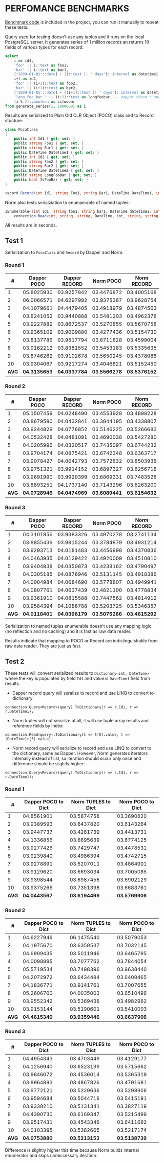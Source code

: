 # PERFOMANCE BENCHMARKS

[Benchmark code](https://github.com/vb-consulting/Norm.net/tree/master/BenchmarksConsole) is included in the project, you can run it manually to repeat these tests.

Query used for testing doesn't use any tables and it runs on the local PostgreSQL server. 
It generates series of 1 million records an returns 10 fields of various types for each record:

```sql
select 
    i as id1, 
    'foo' || i::text as foo1, 
    'bar' || i::text as bar1, 
    ('2000-01-01'::date) + (i::text || ' days')::interval as datetime1, 
    i+1 as id2, 
    'foo' || (i+1)::text as foo2, 
    'bar' || (i+1)::text as bar2, 
    ('2000-01-01'::date) + ((i+1)::text || ' days')::interval as datetime2,
    'long_foo_bar_' || (i+2)::text as longfoobar, -- dapper doesn't understands the snake case
    (i % 2)::boolean as isfoobar
from generate_series(1, 1000000) as i
```

Results are serialized to Plain Old CLR Object (POCO) class and to Record stucture:

```csharp
class PocoClass
{
    public int Id1 { get; set; }
    public string Foo1 { get; set; }
    public string Bar1 { get; set; }
    public DateTime DateTime1 { get; set; }
    public int Id2 { get; set; }
    public string Foo2 { get; set; }
    public string Bar2 { get; set; }
    public DateTime DateTime2 { get; set; }
    public string LongFooBar { get; set; }
    public bool IsFooBar { get; set; }
}

record Record(int Id1, string Foo1, string Bar1, DateTime DateTime1, int Id2, string Foo2, string Bar2, DateTime DateTime2, string LongFooBar, bool IsFooBar);
```

Norm also tests serialziation to enumaerable of named tuples:

```csharp
IEnumerable<(int id1, string foo1, string bar1, DateTime datetime1, int id2, string foo2, string bar2, DateTime datetime2, string longFooBar, bool isFooBar)> normTuples = 
    connection.Read<int, string, string, DateTime, int, string, string, DateTime, string, bool>(query).ToList();
```

All results are in seconds.

## Test 1

Serialization to `PocoClass` and `Record` by Dapper and Norm.

### Round 1 

|#|Dapper POCO|Dapper RECORD|Norm POCO|Norm RECORD|Norm TUPLES|Raw DataReader|
|-|-----------|-------------|---------|-----------|-----------|--------------|
|1|05.8025930|03.9257842|03.4476872|03.4005168|03.4962855|03.4492357|
|2|06.0066571|04.6297992|03.9375367|03.9628754|03.9636546|03.4815188|
|3|04.1079661|04.4479405|03.4918979|03.4874563|03.4739197|03.4373477|
|4|03.8241052|03.9440888|03.5481203|03.4962378|03.5970963|03.4345607|
|5|03.9227889|03.8672537|03.5270855|03.5670758|03.4530075|03.4396712|
|6|03.9365109|03.9009880|03.4277436|03.5154730|03.4948439|03.4314255|
|7|03.8137786|03.9517794|03.6711828|03.4599004|03.5232537|03.4174293|
|8|03.9162212|03.8381552|03.5453183|03.5335635|03.4950666|03.4791826|
|9|03.8746262|03.9102678|03.5650245|03.4378088|03.4469888|03.4470586|
|10|03.9304067|03.9217274|03.4046821|03.5152450|03.4661721|03.5199039|
|**AVG**|**04.3135653**|**04.0337784**|**03.5566278**|**03.5376152**|**03.5410288|**03.4537334**|


### Round 2

|#|Dapper POCO|Dapper RECORD|Norm POCO|Norm RECORD|Norm TUPLES|Raw DataReader|
|-|-----------|-------------|---------|-----------|-----------|--------------|
|1|05.1507459|04.0248490|03.4553928|03.4898228|03.4454819|03.6652173|
|2|03.8679590|04.0432841|03.3844195|03.4338807|03.3805373|03.4049319|
|3|03.9244829|04.0776852|03.5146225|03.5266683|03.9178342|03.5860509|
|4|04.0532428|04.0481091|03.4690038|03.5427280|03.4087373|03.4170472|
|5|04.0205996|04.0320517|03.7435097|03.6744232|03.5223342|03.6735942|
|6|03.9704174|04.0875421|03.6742348|03.6363717|03.4841327|03.4487219|
|7|03.9078427|04.0042793|03.7572632|03.8503936|03.4338911|03.5015400|
|8|03.9751321|03.9914152|03.6897327|03.6256718|03.6632366|03.7008167|
|9|03.9691990|03.9920399|03.6869331|03.7483528|03.5136311|03.5418013|
|10|03.8893251|04.1737140|03.7143296|03.6263200|03.6535762|03.5511610|
|**AVG**|**04.0728946**|**04.0474969**|**03.6089441**|**03.6154632**|**03.5423392**|**03.5490882**|

### Round 3

|#|Dapper POCO|Dapper RECORD|Norm POCO|Norm RECORD|Norm TUPLES|Raw DataReader|
|-|-----------|-------------|---------|-----------|-----------|--------------|
|1|04.3101856|03.9383326|03.4970278|03.2741134|03.3867993|03.3934763|
|2|03.8855439|03.9815244|03.3784879|03.4931214|03.4527211|03.3811276|
|3|03.9293713|04.0181483|03.4456998|03.4370836|03.3915271|03.5341020|
|4|04.0463935|04.0129422|03.4920009|03.4510810|03.5107734|03.4544545|
|5|03.9404838|04.0350873|03.4238162|03.4790497|03.6978646|03.6568042|
|6|04.0305185|04.0876946|03.5131145|03.4918386|03.5281288|03.5323353|
|7|04.0004984|04.0684690|03.5778807|03.4949941|03.5268483|03.5704475|
|8|04.0807761|04.0637439|03.4821100|03.4778834|03.4859002|03.5175608|
|9|03.9361910|04.0815588|03.7447562|03.4814912|03.5394205|03.4657830|
|10|03.9584394|04.1086788|03.5203725|03.5346357|03.4802855|03.5114095|
|**AVG**|**04.0118401**|**04.0396179**|**03.5075266**|**03.4615292**|**03.5000268**|**03.5017500**|


Serialization to named tuples enumerable doesn't use any mapping logic (no reflection and no caching) and
it is fast as raw data reader.

Results indicate that mapping to POCO or Record are indistinguishable from raw data reader. They are just as fast.

## Test 2

These tests will convert serialized results to `Dictionary<int, DateTime>`
where the key is populated by field `Id1` and value is `DateTime1` field from results.

- Dapper record query will seralize to record and use LINQ to convert to dictionary:

```cshap
connection.Query<Record>(query).ToDictionary(r => r.Id1, r => r.DateTime1);
```

- Norm tuples will not serialize at all, it will use tuple array results and reference fields by index:

```cshap
connection.Read(query).ToDictionary(t => t[0].value, t => (DateTime)t[3].value);
```

- Norm record query will serialize to record and use LINQ to convert to the dictionary, same as Dapper. 
However, Norm generates iterators internally instead of list, so iteration should occur only once and difference should be slightly higher:

```cshap
connection.Query<Record>(query).ToDictionary(r => r.Id1, r => r.DateTime1);
```

### Round 1 

|#|Dapper POCO to Dict|Norm TUPLES to Dict|Norm POCO to Dict|
|-|-------------------|-------------------|-----------------|
|1|04.8561901|03.5874758|03.3690820|
|2|03.9389593|03.6437820|03.6143264|
|3|03.9447737|03.4281739|03.4413731|
|4|04.1336856|03.6695639|03.8774125|
|5|03.9277426|03.7429747|03.4478531|
|6|03.9239840|03.4986394|03.4742715|
|7|03.9278891|03.5207011|03.4864901|
|8|03.9129620|03.6693034|03.7005085|
|9|03.9398544|03.6987456|03.6902129|
|10|03.9375266|03.7351398|03.6683761|
|**AVG**|**04.0443567**|**03.6194499**|**03.5769906**|

### Round 2

|#|Dapper POCO to Dict|Norm TUPLES to Dict|Norm POCO to Dict|
|-|-------------------|-------------------|-----------------|
|1|04.6227946|06.1475540|03.5079053|
|2|04.1975670|03.6359537|03.7032145|
|3|04.6909435|03.5011946|03.6465795|
|4|04.0098895|03.7077762|03.7844054|
|5|05.5719534|03.7498396|03.9638440|
|6|04.2072972|03.6434484|03.6408465|
|7|04.1836771|03.9141761|03.7007655|
|8|05.2606700|04.0035003|03.6510496|
|9|03.9552342|03.5369438|03.4982962|
|10|03.9153144|03.5190601|03.5410003|
|**AVG**|**04.4615340**|**03.9359446**|**03.6637906**|

### Round 3

|#|Dapper POCO to Dict|Norm TUPLES to Dict|Norm POCO to Dict|
|-|-------------------|-------------------|-----------------|
|1|04.4954343|03.4703449|03.4129177|
|2|04.1256940|03.6523199|03.5715662|
|3|03.9646072|03.4536014|03.5365319|
|4|03.8964883|03.4867826|03.4791681|
|5|03.9772121|03.5229636|03.5298906|
|6|03.9594684|03.5044716|03.5415191|
|7|03.9338210|03.5131341|03.3827119|
|8|04.4390730|03.6169347|03.5215499|
|9|03.9517431|03.4543346|03.6411662|
|10|04.0103395|03.5382665|03.5217174|
|**AVG**|**04.0753880**|**03.5213153**|**03.5138739**|


Difference is slightly higher this time because Norm builds internal enumerator and skips unneccessary iteration.